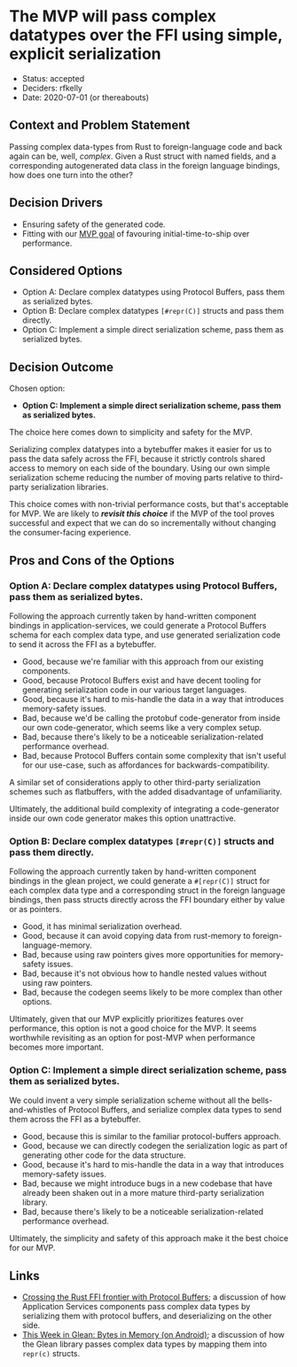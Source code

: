 # The MVP will pass complex datatypes over the FFI using simple, explicit serialization

* Status: accepted
* Deciders: rfkelly
* Date: 2020-07-01 (or thereabouts)

## Context and Problem Statement

Passing complex data-types from Rust to foreign-language code and back again can be, well, *complex*.
Given a Rust struct with named fields, and a corresponding autogenerated data class in the foreign language
bindings, how does one turn into the other?

## Decision Drivers

* Ensuring safety of the generated code.
* Fitting with our [MVP goal](./0001-mvp-webidl.md) of favouring initial-time-to-ship over performance.

## Considered Options

* Option A: Declare complex datatypes using Protocol Buffers, pass them as serialized bytes.
* Option B: Declare complex datatypes `[#repr(C)]` structs and pass them directly.
* Option C: Implement a simple direct serialization scheme, pass them as serialized bytes.

## Decision Outcome

Chosen option:
  * **Option C: Implement a simple direct serialization scheme, pass them as serialized bytes.**

The choice here comes down to simplicity and safety for the MVP.

Serializing complex datatypes into a bytebuffer makes it easier for us to pass the data safely across the FFI,
because it strictly controls shared access to memory on each side of the boundary. Using our own simple
serialization scheme reducing the number of moving parts relative to third-party serialization libraries.

This choice comes with non-trivial performance costs, but that's acceptable for MVP.
We are likely to ***revisit this choice*** if the MVP of the tool proves successful
and expect that we can do so incrementally without changing the consumer-facing experience.

## Pros and Cons of the Options

### Option A: Declare complex datatypes using Protocol Buffers, pass them as serialized bytes.

Following the approach currently taken by hand-written component bindings in application-services,
we could generate a Protocol Buffers schema for each complex data type, and use generated serialization
code to send it across the FFI as a bytebuffer.

* Good, because we're familiar with this approach from our existing components.
* Good, because Protocol Buffers exist and have decent tooling for generating serialization code
  in our various target languages.
* Good, because it's hard to mis-handle the data in a way that introduces memory-safety issues.
* Bad, because we'd be calling the protobuf code-generator from inside our own code-generator,
  which seems like a very complex setup.
* Bad, because there's likely to be a noticeable serialization-related performance overhead.
* Bad, because Protocol Buffers contain some complexity that isn't useful for our use-case, such
  as affordances for backwards-compatibility.

A similar set of considerations apply to other third-party serialization schemes such as flatbuffers,
with the added disadvantage of unfamiliarity.

Ultimately, the additional build complexity of integrating a code-generator inside our own code generator
makes this option unattractive.

### Option B: Declare complex datatypes `[#repr(C)]` structs and pass them directly.

Following the approach currently taken by hand-written component bindings in the glean project,
we could generate a `#[repr(C)]` struct for each complex data type and a corresponding struct
in the foreign language bindings, then pass structs directly across the FFI boundary either
by value or as pointers.

* Good, it has minimal serialization overhead.
* Good, because it can avoid copying data from rust-memory to foreign-language-memory.
* Bad, because using raw pointers gives more opportunities for memory-safety issues.
* Bad, because it's not obvious how to handle nested values without using raw pointers.
* Bad, because the codegen seems likely to be more complex than other options.

Ultimately, given that our MVP explicitly prioritizes features over performance, this option
is not a good choice for the MVP. It seems worthwhile revisiting as an option for post-MVP
when performance becomes more important.

### Option C: Implement a simple direct serialization scheme, pass them as serialized bytes.

We could invent a very simple serialization scheme without all the bells-and-whistles of Protocol Buffers,
and serialize complex data types to send them across the FFI as a bytebuffer.

* Good, because this is similar to the familiar protocol-buffers approach.
* Good, because we can directly codegen the serialization logic as part of generating other code for
  the data structure.
* Good, because it's hard to mis-handle the data in a way that introduces memory-safety issues.
* Bad, because we might introduce bugs in a new codebase that have already been shaken out in
  a more mature third-party serialization library.
* Bad, because there's likely to be a noticeable serialization-related performance overhead.

Ultimately, the simplicity and safety of this approach make it the best choice for our MVP.

## Links

* [Crossing the Rust FFI frontier with Protocol Buffers](https://hacks.mozilla.org/2019/04/crossing-the-rust-ffi-frontier-with-protocol-buffers/);
  a discussion of how Application Services components pass complex data types by serializing them with
  protocol buffers, and deserializing on the other side.
* [This Week in Glean: Bytes in Memory (on Android)](https://fnordig.de/2020/05/04/this-week-in-glean/);
  a discussion of how the Glean library passes complex data types by mapping them into `repr(c)` structs.
